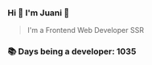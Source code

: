 ### Hi 👋 I&#39;m Juani 🦁

> I&#39;m a Frontend Web Developer SSR

### 📚 Days being a developer: 1035
